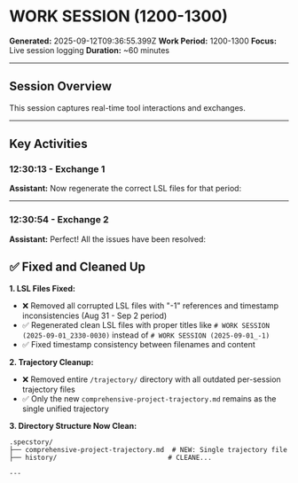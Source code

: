 # WORK SESSION (1200-1300)

**Generated:** 2025-09-12T09:36:55.399Z
**Work Period:** 1200-1300
**Focus:** Live session logging
**Duration:** ~60 minutes

---

## Session Overview

This session captures real-time tool interactions and exchanges.

---

## Key Activities

### 12:30:13 - Exchange 1

**Assistant:** Now regenerate the correct LSL files for that period:

---

### 12:30:54 - Exchange 2

**Assistant:** Perfect! All the issues have been resolved:

## ✅ Fixed and Cleaned Up

**1. LSL Files Fixed:**
- ❌ Removed all corrupted LSL files with "-1" references and timestamp inconsistencies (Aug 31 - Sep 2 period)  
- ✅ Regenerated clean LSL files with proper titles like `# WORK SESSION (2025-09-01_2330-0030)` instead of `# WORK SESSION (2025-09-01_-1)`
- ✅ Fixed timestamp consistency between filenames and content

**2. Trajectory Cleanup:**
- ❌ Removed entire `/trajectory/` directory with all outdated per-session trajectory files
- ✅ Only the new `comprehensive-project-trajectory.md` remains as the single unified trajectory

**3. Directory Structure Now Clean:**
```
.specstory/
├── comprehensive-project-trajectory.md  # NEW: Single trajectory file
├── history/                            # CLEANE...

---

